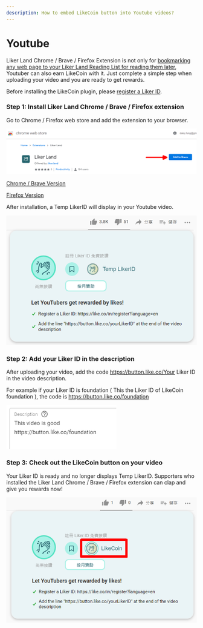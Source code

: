 ```yaml
---
description: How to embed LikeCoin button into Youtube videos?
---
```


# Youtube

Liker Land Chrome / Brave / Firefox Extension is not only for [bookmarking any web page to your Liker Land Reading List for reading them later](https://docs.like.co/user-guide/reader/readling-list#bookmark-content-on-computer-to-liker-land), Youtuber can also earn LikeCoin with it. Just complete a simple step when uploading your video and you are ready to get rewards.

Before installing the LikeCoin plugin, please [register a Liker ID](https://docs.like.co/user-guide/liker-id/register).

### Step 1: Install Liker Land Chrome / Brave / Firefox extension

Go to Chrome / Firefox web store and add the extension to your browser.

![](../../.gitbook/assets/youtbe-en.png)

[Chrome / Brave Version](https://chrome.google.com/webstore/detail/liker-land/cjjcemdmkddjbofomfgjedpiifpgkjhe)

[Firefox Version](https://addons.mozilla.org/en-US/firefox/addon/liker-land/?src=search)

After installation, a Temp LikerID will display in your Youtube video.



![](../../.gitbook/assets/youtube-1-en.png)

### Step 2:  Add your Liker ID in the description

After uploading your video,  add the code https://button.like.co/Your Liker ID in the video description.

For example if your Liker ID is foundation \( This the Liker ID of LikeCoin foundation \), the code is https://button.like.co/foundation

![](../../.gitbook/assets/youtube-2-en.png)

### Step 3: Check out the LikeCoin button on your video



Your Liker ID is ready and no longer displays Temp LikerID. Supporters who installed the Liker Land Chrome / Brave / Firefox extension can clap and give you rewards now!



![](../../.gitbook/assets/youtube-3-en.png)

